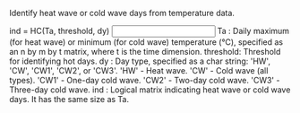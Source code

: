 Identify heat wave or cold wave days from temperature data.

<Syntax>
ind = HC(Ta, threshold, dy)

<Input>
Ta       : Daily maximum (for heat wave) or minimum (for cold wave) temperature (℃),
           specified as an n by m by t matrix, where t is the time dimension.
threshold: Threshold for identifying hot days.
dy       : Day type, specified as a char string: 'HW', 'CW', 'CW1', 'CW2', or 'CW3'.
           'HW'  - Heat wave.
           'CW'  - Cold wave (all types).
           'CW1' - One-day cold wave.
           'CW2' - Two-day cold wave.
           'CW3' - Three-day cold wave.

<Output>
ind      : Logical matrix indicating heat wave or cold wave days. It has the same size as Ta.
